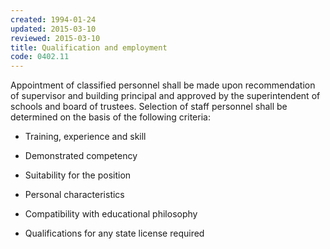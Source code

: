 ```yaml
---
created: 1994-01-24
updated: 2015-03-10
reviewed: 2015-03-10
title: Qualification and employment
code: 0402.11
---
```


Appointment of classified personnel shall be made upon recommendation of supervisor and building principal and approved by the superintendent of schools and board of trustees. Selection of staff personnel shall be determined on the basis of the following criteria:

- Training, experience and skill

- Demonstrated competency

- Suitability for the position

- Personal characteristics

- Compatibility with educational philosophy

- Qualifications for any state license required
